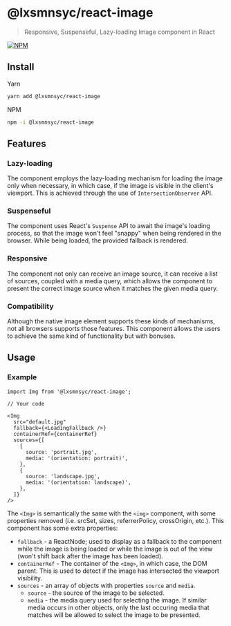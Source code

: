 # @lxsmnsyc/react-image

> Responsive, Suspenseful, Lazy-loading Image component in React

[![NPM](https://img.shields.io/npm/v/@lxsmnsyc/react-image.svg)](https://www.npmjs.com/package/@lxsmnsyc/react-image) 

## Install

Yarn
```bash
yarn add @lxsmnsyc/react-image
```

NPM
```bash
npm -i @lxsmnsyc/react-image
```

## Features

### Lazy-loading
The component employs the lazy-loading mechanism for loading the image only when necessary, in which case, if the image is visible in the client's viewport. This is achieved through the use of `IntersectionObserver` API.

### Suspenseful
The component uses React's `Suspense` API to await the image's loading process, so that the image won't feel "snappy" when being rendered in the browser. While being loaded, the provided fallback is rendered.

### Responsive
The component not only can receive an image source, it can receive a list of sources, coupled with a media query, which allows the component to present the correct image source when it matches the given media query.

### Compatibility
Although the native image element supports these kinds of mechanisms, not all browsers supports those features. This component allows the users to achieve the same kind of functionality but with bonuses.

## Usage

### Example

```tsx
import Img from '@lxsmnsyc/react-image';

// Your code

<Img
  src="default.jpg"
  fallback={<LoadingFallback />}
  containerRef={containerRef}
  sources={[
    {
      source: 'portrait.jpg',
      media: '(orientation: portrait)',
    },
    {
      source: 'landscape.jpg',
      media: '(orientation: landscape)',
    },
  ]}
/>
```

The `<Img>` is semantically the same with the `<img>` component, with some properties removed (i.e. srcSet, sizes, referrerPolicy, crossOrigin, etc.). This component has some extra properties:

* `fallback` - a ReactNode; used to display as a fallback to the component while the image is being loaded or while the image is out of the view (won't shift back after the image has been loaded).
* `containerRef` - The container of the `<Img>`, in which case, the DOM parent. This is used to detect if the image has intersected the viewport visibility.
* `sources` - an array of objects with properties `source` and `media`.
  * `source` - the source of the image to be selected.
  * `media` - the media query used for selecting the image. If similar media occurs in other objects, only the last occuring media that matches will be allowed to select the image to be presented.

